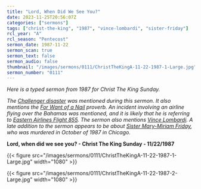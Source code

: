 ```yaml
---
title: "Lord, When Did We See You?"
date: 2023-11-25T20:56:07Z
categories: ["sermons"]
tags: ["christ-the-king", "1987", "vince-lombardi", "sister-friday"]
rcl_year: "A"
rcl_season: "Pentecost"
sermon_date: 1987-11-22
sermon_scan: true
sermon_text: false
sermon_audio: false
thumbnail: "/images/sermons/0111/ChristTheKingA-11-22-1987-1-Large.jpg"
sermon_number: "0111"
---
```


_Here is a typed sermon from 1987 for Christ The King Sunday._

<!--more-->

_The [Challenger disaster](https://en.wikipedia.org/wiki/Space_Shuttle_Challenger_disaster) was mentioned during this sermon. It also mentions the [For Want of a Nail](https://en.wikipedia.org/wiki/For_Want_of_a_Nail) proverb. An incident involving an airline flying over the Bahamas was mentioned, and it is likely that he is referring to [Eastern Airlines Flight 855](https://en.wikipedia.org/wiki/Eastern_Air_Lines_Flight_855). The sermon also mentions [Vince Lombardi](https://en.wikipedia.org/wiki/Vince_Lombardi). A late addition to the sermon appears to be about [Sister Mary-Miriam Friday](https://www.findagrave.com/memorial/133139335/mary_miriam-friday), who was murdered in October of 1987 in Chicago._

**Lord, when did we see you? - Christ The King Sunday - 11/22/1987**

{{< figure src="/images/sermons/0111/ChristTheKingA-11-22-1987-1-Large.jpg" width="1080" >}}

{{< figure src="/images/sermons/0111/ChristTheKingA-11-22-1987-2-Large.jpg" width="1080" >}}
